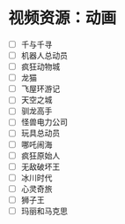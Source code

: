 # 视频资源：动画

- [ ] 千与千寻
- [ ] 机器人总动员
- [ ] 疯狂动物城
- [ ] 龙猫
- [ ] 飞屋环游记
- [ ] 天空之城
- [ ] 驯龙高手
- [ ] 怪兽电力公司
- [ ] 玩具总动员
- [ ] 哪吒闹海
- [ ] 疯狂原始人
- [ ] 无敌破坏王
- [ ] 冰川时代
- [ ] 心灵奇旅
- [ ] 狮子王
- [ ] 玛丽和马克思
